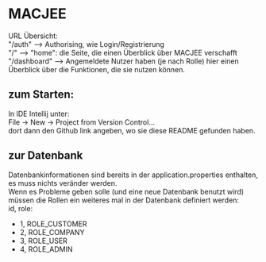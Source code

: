 # MACJEE
URL Übersicht:    
  "/auth" --> Authorising, wie Login/Registrierung  
  "/" --> "home": die Seite, die einen Überblick über MACJEE verschafft    
  "/dashboard" --> Angemeldete Nutzer haben (je nach Rolle) hier einen Überblick über die Funktionen, die sie nutzen können.
## zum Starten:  
In IDE Intellij unter:  
File -> New -> Project from Version Control...  
dort dann den Github link angeben, wo sie diese README gefunden haben.
## zur Datenbank  
Datenbankinformationen sind bereits in der application.properties enthalten, es muss nichts veränder werden.  
Wenn es Probleme geben solle (und eine neue Datenbank benutzt wird) müssen die Rollen ein weiteres mal in der Datenbank definiert werden:  
id, role:  
- 1, ROLE_CUSTOMER  
- 2, ROLE_COMPANY  
- 3, ROLE_USER  
- 4, ROLE_ADMIN  